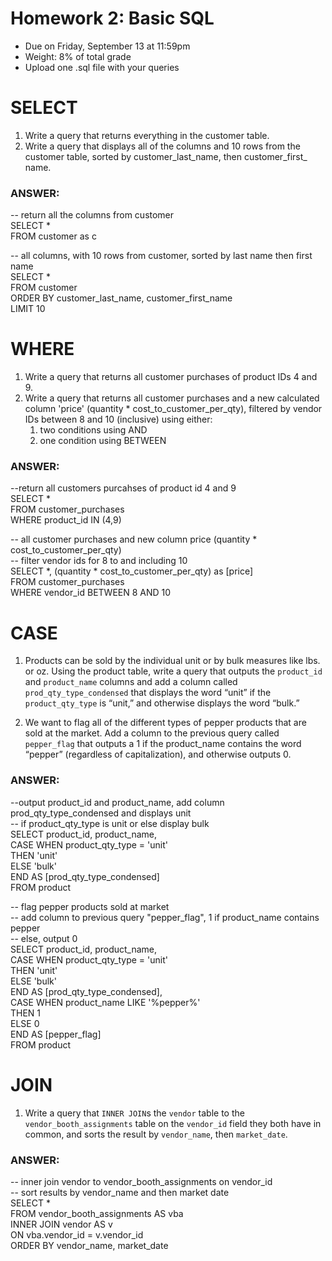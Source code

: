 # Homework 2: Basic SQL 

-  	Due on Friday, September 13 at 11:59pm
-  	Weight: 8% of total grade
-  	Upload one .sql file with your queries

# SELECT
1. Write a query that returns everything in the customer table.
2. Write a query that displays all of the columns and 10 rows from the customer table, sorted by customer_last_name, then customer_first_ name.

### ANSWER:
-- return all the columns from customer  
SELECT *  
FROM customer as c  

-- all columns, with 10 rows from customer, sorted by last name then first name  
SELECT *  
FROM customer  
ORDER BY customer_last_name, customer_first_name  
LIMIT 10  


# WHERE
1. Write a query that returns all customer purchases of product IDs 4 and 9.
2. Write a query that returns all customer purchases and a new calculated column 'price' (quantity * cost_to_customer_per_qty), filtered by vendor IDs between 8 and 10 (inclusive) using either:
	1.  two conditions using AND
	2.  one condition using BETWEEN


### ANSWER:
--return all customers purcahses of product id 4 and 9  
SELECT *  
FROM customer_purchases  
WHERE product_id IN (4,9)  

-- all customer purchases and new column price (quantity * cost_to_customer_per_qty)  
-- filter vendor ids for 8 to and including 10  
SELECT *, (quantity * cost_to_customer_per_qty) as [price]  
FROM customer_purchases  
WHERE vendor_id BETWEEN 8 AND 10  



# CASE
1. Products can be sold by the individual unit or by bulk measures like lbs. or oz. Using the product table, write a query that outputs the `product_id` and `product_name` columns and add a column called `prod_qty_type_condensed` that displays the word “unit” if the `product_qty_type` is “unit,” and otherwise displays the word “bulk.”

2. We want to flag all of the different types of pepper products that are sold at the market. Add a column to the previous query called `pepper_flag` that outputs a 1 if the product_name contains the word “pepper” (regardless of capitalization), and otherwise outputs 0.


### ANSWER:
--output product_id and product_name, add column prod_qty_type_condensed and displays unit   
-- if product_qty_type is unit or else display bulk  
SELECT product_id, product_name,   
	CASE WHEN product_qty_type = 'unit'  
		THEN 'unit'  
	ELSE 'bulk'  
	END AS [prod_qty_type_condensed]  
FROM product  

-- flag pepper products sold at market  
-- add column to previous query "pepper_flag", 1 if product_name contains pepper  
-- else, output 0  
SELECT product_id, product_name,   
	CASE WHEN product_qty_type = 'unit'  
		THEN 'unit'  
	ELSE 'bulk'  
	END AS [prod_qty_type_condensed],  
	CASE WHEN product_name LIKE '%pepper%'  
		THEN 1  
	ELSE 0  
	END AS [pepper_flag]  
FROM product  



# JOIN
1. Write a query that `INNER JOIN`s the `vendor` table to the `vendor_booth_assignments` table on the `vendor_id` field they both have in common, and sorts the result by `vendor_name`, then `market_date`.


### ANSWER:
-- inner join vendor to vendor_booth_assignments on vendor_id  
-- sort results by vendor_name and then market date  
SELECT *  
FROM vendor_booth_assignments AS vba  
INNER JOIN vendor AS v  
	ON vba.vendor_id = v.vendor_id  
ORDER BY vendor_name, market_date  
